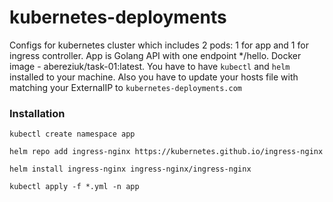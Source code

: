 # kubernetes-deployments
Configs for kubernetes cluster which includes 2 pods: 1 for app and 1 for ingress controller. App is Golang API with one
endpoint */hello. Docker image - abereziuk/task-01:latest.
You have to have `kubectl` and `helm` installed to your machine.
Also you have to update your hosts file with matching your ExternalIP
to `kubernetes-deployments.com`

### Installation
`kubectl create namespace app`

`helm repo add ingress-nginx https://kubernetes.github.io/ingress-nginx`

`helm install ingress-nginx ingress-nginx/ingress-nginx`

`kubectl apply -f *.yml -n app`
